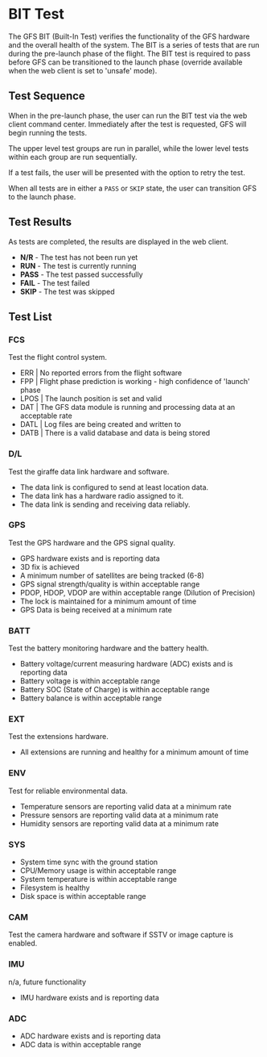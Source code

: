 # BIT Test

The GFS BIT (Built-In Test) verifies the functionality of the GFS hardware and
the overall health of the system. The BIT is a series of tests that are run
during the pre-launch phase of the flight. The BIT test is required to pass
before GFS can be transitioned to the launch phase (override available when the
web client is set to 'unsafe' mode).

## Test Sequence

When in the pre-launch phase, the user can run the BIT test via the web client
command center. Immediately after the test is requested, GFS will begin running
the tests.

The upper level test groups are run in parallel, while the lower level tests
within each group are run sequentially.

If a test fails, the user will be presented with the option to retry the test.

When all tests are in either a `PASS` or `SKIP` state, the user can transition
GFS to the launch phase.

## Test Results

As tests are completed, the results are displayed in the web client.

- **N/R** - The test has not been run yet
- **RUN** - The test is currently running
- **PASS** - The test passed successfully
- **FAIL** - The test failed
- **SKIP** - The test was skipped

## Test List

### FCS

Test the flight control system.

- ERR  | No reported errors from the flight software
- FPP  | Flight phase prediction is working - high confidence of 'launch' phase
- LPOS | The launch position is set and valid
- DAT  | The GFS data module is running and processing data at an acceptable rate
- DATL | Log files are being created and written to
- DATB | There is a valid database and data is being stored

### D/L

Test the giraffe data link hardware and software.

- The data link is configured to send at least location data.
- The data link has a hardware radio assigned to it.
- The data link is sending and receiving data reliably.

### GPS

Test the GPS hardware and the GPS signal quality.

- GPS hardware exists and is reporting data
- 3D fix is achieved
- A minimum number of satellites are being tracked (6-8)
- GPS signal strength/quality is within acceptable range
- PDOP, HDOP, VDOP are within acceptable range (Dilution of Precision)
- The lock is maintained for a minimum amount of time
- GPS Data is being received at a minimum rate

### BATT

Test the battery monitoring hardware and the battery health.

- Battery voltage/current measuring hardware (ADC) exists and is reporting data
- Battery voltage is within acceptable range
- Battery SOC (State of Charge) is within acceptable range
- Battery balance is within acceptable range

### EXT

Test the extensions hardware.

- All extensions are running and healthy for a minimum amount of time

### ENV

Test for reliable environmental data.

- Temperature sensors are reporting valid data at a minimum rate
- Pressure sensors are reporting valid data at a minimum rate
- Humidity sensors are reporting valid data at a minimum rate

### SYS

- System time sync with the ground station
- CPU/Memory usage is within acceptable range
- System temperature is within acceptable range
- Filesystem is healthy
- Disk space is within acceptable range

### CAM

Test the camera hardware and software if SSTV or image capture is enabled.

### IMU

n/a, future functionality

- IMU hardware exists and is reporting data

### ADC

- ADC hardware exists and is reporting data
- ADC data is within acceptable range
